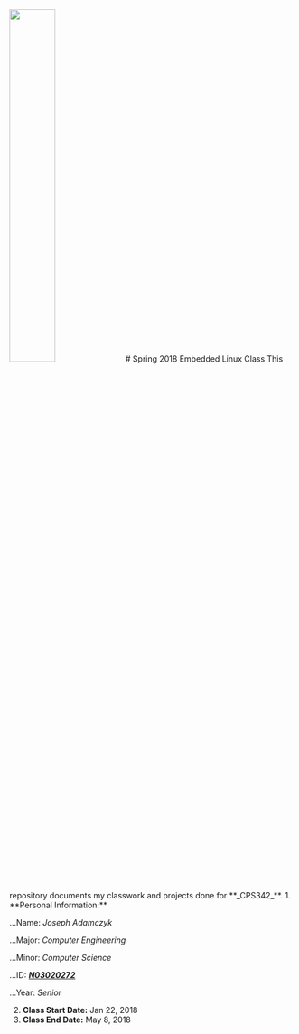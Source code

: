<img src="https://www.newpaltz.edu/media/identity/logos/newpaltzlogo.jpg" width = 40%/>
# Spring 2018 Embedded Linux Class
This repository documents my classwork and projects done for **_CPS342_**.
1. **Personal Information:**

...Name: *Joseph Adamczyk*

...Major: *Computer Engineering*

...Minor: *Computer Science*

...ID: [**_N03020272_**](https://github.com/N03020272)

...Year: *Senior*

2. **Class Start Date:** Jan 22, 2018
3. **Class End Date:** May 8, 2018

